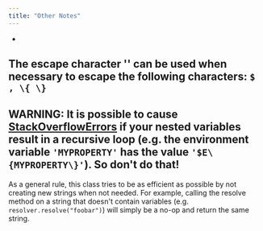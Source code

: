 ```yaml
---
title: "Other Notes"
---
```


-
The escape character '\' can be used when necessary to escape the following characters:
`$ , \{ \}`
-
**WARNING:**  It is possible to cause [StackOverflowErrors](../apidocs/java/lang/StackOverflowError.html) if
your nested variables result in a recursive loop (e.g. the environment variable
`'MYPROPERTY'` has the value `'$E\{MYPROPERTY\}'`).
So don't do that!
-
As a general rule, this class tries to be as efficient as possible by not creating new strings when not
needed.
For example, calling the resolve method on a string that doesn't contain variables (e.g.
`resolver.resolve("foobar")`) will simply be a no-op and return the same string.